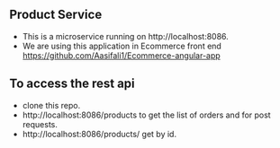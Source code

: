 ## Product Service

* This is a microservice running on http://localhost:8086.
* We are using this application in Ecommerce front end https://github.com/Aasifali1/Ecommerce-angular-app 

## To access the rest api
* clone this repo.
* http://localhost:8086/products to get the list of orders and for post requests.
* http://localhost:8086/products/<ID> get by id.